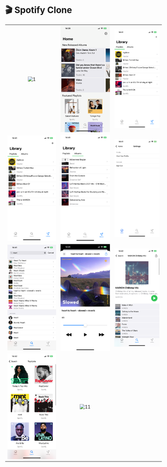 # 🎬 Spotify Clone

||||
|:--:|:--:|:--:|
|![1](./Screenshots/1.PNG)|![2](./Screenshots/2.PNG)|![3](./Screenshots/4.PNG)
|![4](./Screenshots/4.PNG)|![5](./Screenshots/5.PNG)|![6](./Screenshots/6.PNG)
|![7](./Screenshots/7.PNG)|![8](./Screenshots/8.PNG)|![9](./Screenshots/9.PNG)
|![10](./Screenshots/10.PNG)|![11](./Screenshots/11.PNG)|

